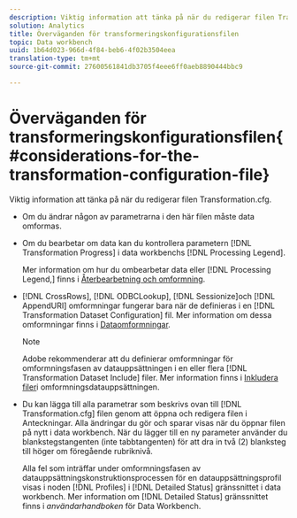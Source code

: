 ```yaml
---
description: Viktig information att tänka på när du redigerar filen Transformation.cfg.
solution: Analytics
title: Överväganden för transformeringskonfigurationsfilen
topic: Data workbench
uuid: 1b64d023-966d-4f84-beb6-4f02b3504eea
translation-type: tm+mt
source-git-commit: 27600561841db3705f4eee6ff0aeb8890444bbc9

---
```



# Överväganden för transformeringskonfigurationsfilen{#considerations-for-the-transformation-configuration-file}

Viktig information att tänka på när du redigerar filen Transformation.cfg.

* Om du ändrar någon av parametrarna i den här filen måste data omformas.
* Om du bearbetar om data kan du kontrollera parametern [!DNL Transformation Progress] i data workbenchs [!DNL Processing Legend].

   Mer information om hur du ombearbetar data eller [!DNL Processing Legend,] finns i [Återbearbetning och omformning](../../../home/c-dataset-const-proc/c-reproc-retrans/c-unst-reproc-retrans.md).

* [!DNL CrossRows], [!DNL ODBCLookup], [!DNL Sessionize]och [!DNL AppendURI] omformningar fungerar bara när de definieras i en [!DNL Transformation Dataset Configuration] fil. Mer information om dessa omformningar finns i [Dataomformningar](../../../home/c-dataset-const-proc/c-data-trans/c-abt-transf.md).

   >[!NOTE]
   >
   >Adobe rekommenderar att du definierar omformningar för omformningsfasen av datauppsättningen i en eller flera [!DNL Transformation Dataset Include] filer. Mer information finns i [Inkludera filer](../../../home/c-dataset-const-proc/c-dataset-inc-files/c-types-dataset-inc-files/c-trans-dataset-inc-files.md#concept-c64aa78ed9ce40b8a0f4932c82ff5ace)i omformningsdatauppsättningen.

* Du kan lägga till alla parametrar som beskrivs ovan till [!DNL Transformation.cfg] filen genom att öppna och redigera filen i Anteckningar. Alla ändringar du gör och sparar visas när du öppnar filen på nytt i data workbench. När du lägger till en ny parameter använder du blankstegstangenten (inte tabbtangenten) för att dra in två (2) blanksteg till höger om föregående rubriknivå.

   Alla fel som inträffar under omformningsfasen av datauppsättningskonstruktionsprocessen för en datauppsättningsprofil visas i noden [!DNL Profiles] i [!DNL Detailed Status] gränssnittet i data workbench. Mer information om [!DNL Detailed Status] gränssnittet finns i *användarhandboken* för Data Workbench.

